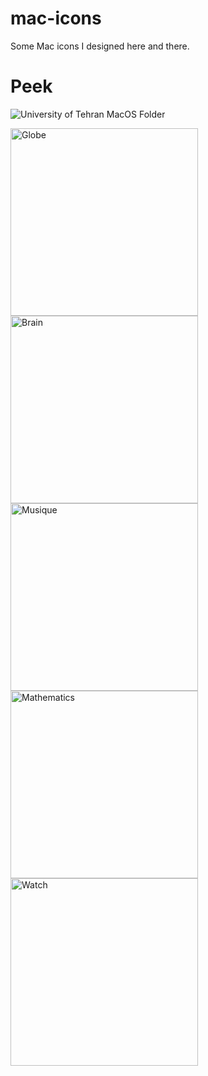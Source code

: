 # mac-icons
Some Mac icons I designed here and there.
# Peek
![University of Tehran MacOS Folder](https://github.com/tripasect/mac-icons/assets/59469654/7c8a7ca6-7a30-4754-b1f7-b4104dd922da)

<img width="300" alt="Globe" src="https://github.com/tripasect/mac-icons/assets/59469654/905626e4-ca1f-4909-b7f2-a0e22de815f2">
<img width="300" alt="Brain" src="https://github.com/tripasect/mac-icons/assets/59469654/cd9d7a29-2717-44ff-88a6-655f08e96319">
<img width="300" alt="Musique" src="https://github.com/tripasect/mac-icons/assets/59469654/85fca5b3-7f64-43f0-87d0-1784fb543376">
<img width="300" alt="Mathematics" src="https://github.com/tripasect/mac-icons/assets/59469654/c224a248-555a-4ed8-a973-f710fbb96dcf">
<img width="300" alt="Watch" src="https://github.com/tripasect/mac-icons/assets/59469654/03183edc-e6d0-4527-bd73-370d20faeb95">
